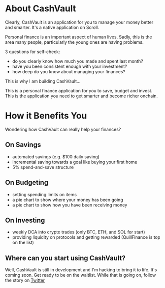 # About CashVault

Clearly, CashVault is an application for you to manage your money better and smarter. It's a native application on Scroll.

Personal finance is an important aspect of human lives. Sadly, this is the area many people, particularly the young ones are having problems.

3 questions for self-check:

* do you clearly know how much you made and spent last month?
* have you been consistent enough with your investment?
* how deep do you know about managing your finances?

This is why I am building CashVault...

This is a personal finance application for you to save, budget and invest. This is the application you need to get smarter and become richer onchain.

# How it Benefits You
Wondering how CashVault can really help your finances?

## On Savings

* automated savings (e.g. $100 daily saving)
* incremental saving towards a goal like buying your first home
* 5% spend-and-save structure

## On Budgeting

* setting spending limits on items
* a pie chart to show where your money has been going
* a pie chart to show how you have been receiving money

## On Investing

* weekly DCA into crypto trades (only BTC, ETH, and SOL for start)
* providing liquidity on protocols and getting rewarded (QuillFinance is top on the list)

## Where can you start using CashVault?

Well, CashVault is still in development and I'm hacking to bring it to life. It's coming soon. Get ready to be on the waitlist.
While that is going on, follow the story on [Twitter](https://x.com/0xcashvault)
